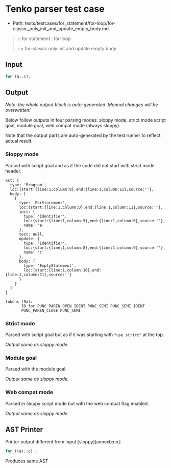 # Tenko parser test case

- Path: tests/testcases/for_statement/for-loop/for-classic_only_init_and_update_empty_body.md

> :: for statement : for-loop
>
> ::> for-classic only init and update empty body

## Input

`````js
for (a;;c);
`````

## Output

_Note: the whole output block is auto-generated. Manual changes will be overwritten!_

Below follow outputs in four parsing modes: sloppy mode, strict mode script goal, module goal, web compat mode (always sloppy).

Note that the output parts are auto-generated by the test runner to reflect actual result.

### Sloppy mode

Parsed with script goal and as if the code did not start with strict mode header.

`````
ast: {
  type: 'Program',
  loc:{start:{line:1,column:0},end:{line:1,column:11},source:''},
  body: [
    {
      type: 'ForStatement',
      loc:{start:{line:1,column:0},end:{line:1,column:11},source:''},
      init: {
        type: 'Identifier',
        loc:{start:{line:1,column:5},end:{line:1,column:6},source:''},
        name: 'a'
      },
      test: null,
      update: {
        type: 'Identifier',
        loc:{start:{line:1,column:8},end:{line:1,column:9},source:''},
        name: 'c'
      },
      body: {
        type: 'EmptyStatement',
        loc:{start:{line:1,column:10},end:{line:1,column:11},source:''}
      }
    }
  ]
}

tokens (9x):
       ID_for PUNC_PAREN_OPEN IDENT PUNC_SEMI PUNC_SEMI IDENT
       PUNC_PAREN_CLOSE PUNC_SEMI
`````

### Strict mode

Parsed with script goal but as if it was starting with `"use strict"` at the top.

_Output same as sloppy mode._

### Module goal

Parsed with the module goal.

_Output same as sloppy mode._

### Web compat mode

Parsed in sloppy script mode but with the web compat flag enabled.

_Output same as sloppy mode._

## AST Printer

Printer output different from input [sloppy][annexb:no]:

````js
for ((a);;c) ;
````

Produces same AST
